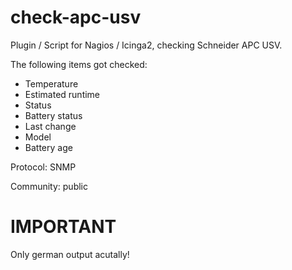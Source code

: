 # check-apc-usv
Plugin / Script for Nagios / Icinga2, checking Schneider APC USV.

The following items got checked:
- Temperature
- Estimated runtime
- Status
- Battery status
- Last change
- Model
- Battery age

Protocol: SNMP 

Community: public

# IMPORTANT
Only german output acutally!
